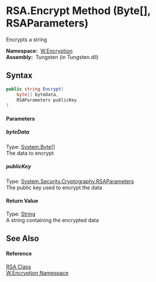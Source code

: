 RSA.Encrypt Method (Byte[], RSAParameters)
==========================================
  Encrypts a string

  **Namespace:**  [W.Encryption][1]  
  **Assembly:**  Tungsten (in Tungsten.dll)

Syntax
------

```csharp
public string Encrypt(
	byte[] byteData,
	RSAParameters publicKey
)
```

#### Parameters

##### *byteData*
Type: [System.Byte][2][]  
The data to encrypt

##### *publicKey*
Type: [System.Security.Cryptography.RSAParameters][3]  
The public key used to encrypt the data

#### Return Value
Type: [String][4]  
A string containing the encrypted data

See Also
--------

#### Reference
[RSA Class][5]  
[W.Encryption Namespace][1]  

[1]: ../README.md
[2]: http://msdn.microsoft.com/en-us/library/yyb1w04y
[3]: http://msdn.microsoft.com/en-us/library/ke2te33h
[4]: http://msdn.microsoft.com/en-us/library/s1wwdcbf
[5]: README.md